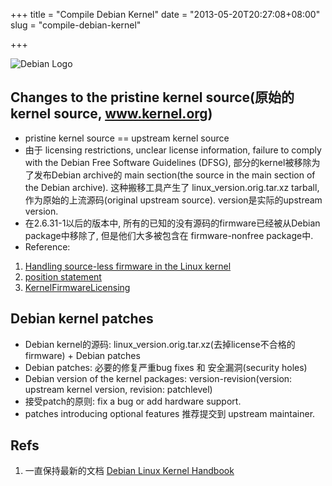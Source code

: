 +++
title = "Compile Debian Kernel"
date = "2013-05-20T20:27:08+08:00"
slug = "compile-debian-kernel"

+++

![Debian Logo](http://upload.wikimedia.org/wikipedia/commons/0/04/Debian_logo.png)

## Changes to the pristine kernel source(原始的kernel source, www.kernel.org)
* pristine kernel source == upstream kernel source
* 由于 licensing restrictions, unclear license information, failure to comply with the Debian Free Software Guidelines (DFSG), 部分的kernel被移除为了发布Debian archive的 main section(the source in the main section of the Debian archive). 这种搬移工具产生了 linux_version.orig.tar.xz tarball, 作为原始的上流源码(original upstream source). version是实际的upstream version.
* 在2.6.31-1以后的版本中, 所有的已知的没有源码的firmware已经被从Debian package中移除了, 但是他们大多被包含在 firmware-nonfree package中.
* Reference:
1. [Handling source-less firmware in the Linux kernel](http://www.debian.org/vote/2006/vote_007)
2. [position statement](http://lists.debian.org/debian-kernel/2006/10/msg00541.html)
3. [KernelFirmwareLicensing](http://wiki.debian.org/KernelFirmwareLicensing)

## Debian kernel patches
* Debian kernel的源码: linux_version.orig.tar.xz(去掉license不合格的firmware) + Debian patches
* Debian patches: 必要的修复严重bug fixes 和 安全漏洞(security holes)
* Debian version of the kernel packages: version-revision(version: upstream kernel version, revision: patchlevel)
* 接受patch的原则: fix a bug or add hardware support.
* patches introducing optional features 推荐提交到 upstream maintainer.

## Refs
1. 一直保持最新的文档 [Debian Linux Kernel Handbook](http://kernel-handbook.alioth.debian.org)